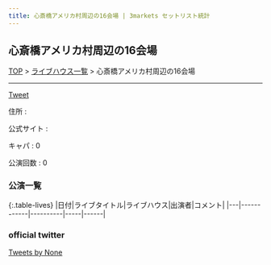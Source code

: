 ```yaml
---
title: 心斎橋アメリカ村周辺の16会場 | 3markets セットリスト統計
---
```

## 心斎橋アメリカ村周辺の16会場

[TOP](/setlist/) > [ライブハウス一覧](livehouses.html) > 心斎橋アメリカ村周辺の16会場

___

<a href="https://twitter.com/share?ref_src=twsrc%5Etfw" data-text="3markets[ ]セットリスト > 心斎橋アメリカ村周辺の16会場" class="twitter-share-button" data-via="3markets" data-hashtags="3markets" data-related="3markets" data-show-count="false">Tweet</a>

住所
:    

公式サイト
:    []()

キャパ
:    0

公演回数
: 0



### 公演一覧

{:.table-lives}
|日付|ライブタイトル|ライブハウス|出演者|コメント|
|---|------------|----------|-----|------|




### official twitter

<a class="twitter-timeline" href="https://twitter.com/None?ref_src=twsrc%5Etfw">Tweets by None</a> <script async src="https://platform.twitter.com/widgets.js" charset="utf-8"></script>


<script async src="https://platform.twitter.com/widgets.js" charset="utf-8"></script>